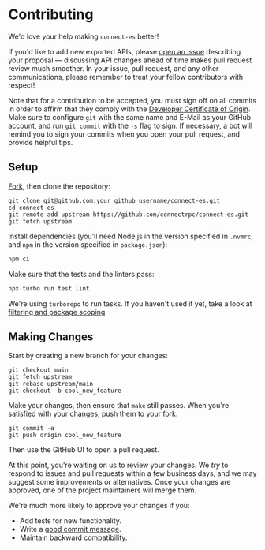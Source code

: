 # Contributing

We'd love your help making `connect-es` better!

If you'd like to add new exported APIs, please [open an issue][open-issue]
describing your proposal &mdash; discussing API changes ahead of time makes
pull request review much smoother. In your issue, pull request, and any other
communications, please remember to treat your fellow contributors with
respect!

Note that for a contribution to be accepted, you must sign off on all commits
in order to affirm that they comply with the [Developer Certificate of Origin][dco].
Make sure to configure `git` with the same name and E-Mail as your GitHub account,
and run `git commit` with the `-s` flag to sign. If necessary, a bot will remind
you to sign your commits when you open your pull request, and provide helpful tips.

## Setup

[Fork][fork], then clone the repository:

```
git clone git@github.com:your_github_username/connect-es.git
cd connect-es
git remote add upstream https://github.com/connectrpc/connect-es.git
git fetch upstream
```

Install dependencies (you'll need Node.js in the version specified in `.nvmrc`,
and `npm` in the version specified in `package.json`):

```bash
npm ci
```

Make sure that the tests and the linters pass:

```bash
npx turbo run test lint
```

We're using `turborepo` to run tasks. If you haven't used it yet, take a look at
[filtering and package scoping](https://turbo.build/repo/docs/crafting-your-repository/running-tasks).

## Making Changes

Start by creating a new branch for your changes:

```
git checkout main
git fetch upstream
git rebase upstream/main
git checkout -b cool_new_feature
```

Make your changes, then ensure that `make` still passes.
When you're satisfied with your changes, push them to your fork.

```
git commit -a
git push origin cool_new_feature
```

Then use the GitHub UI to open a pull request.

At this point, you're waiting on us to review your changes. We _try_ to respond
to issues and pull requests within a few business days, and we may suggest some
improvements or alternatives. Once your changes are approved, one of the
project maintainers will merge them.

We're much more likely to approve your changes if you:

- Add tests for new functionality.
- Write a [good commit message][commit-message].
- Maintain backward compatibility.

[fork]: https://github.com/connectrpc/connect-es/fork
[open-issue]: https://github.com/connectrpc/connect-es/issues/new
[dco]: https://developercertificate.org
[commit-message]: http://tbaggery.com/2008/04/19/a-note-about-git-commit-messages.html

